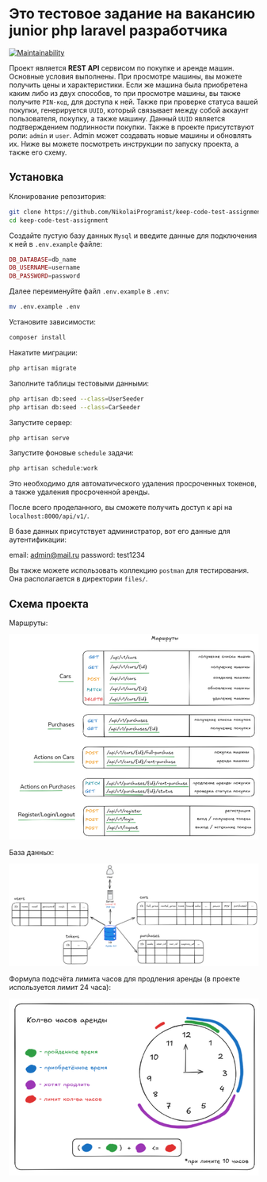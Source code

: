 # Это тестовое задание на вакансию junior php laravel разработчика

[![Maintainability](https://qlty.sh/badges/d2b62576-cd0d-4d3e-8a39-84f720b19ecc/maintainability.svg)](https://qlty.sh/gh/NikolaiProgramist/projects/keep-code-test-assignment)

Проект является **REST API** сервисом по покупке и аренде машин. Основные условия выполнены.
При просмотре машины, вы можете получить цены и характеристики.
Если же машина была приобретена каким либо из двух способов, то при просмотре машины, вы также получите `PIN-код`, для доступа к ней.
Также при проверке статуса вашей покупки, генерируется `UUID`, который связывает между собой аккаунт пользователя, покупку, а также машину.
Данный `UUID` является подтверждением подлинности покупки.
Также в проекте присутствуют роли: `admin` и `user`. Admin может создавать новые машины и обновлять их.
Ниже вы можете посмотреть инструкции по запуску проекта, а также его схему.

## Установка

Клонирование репозитория:

```bash
git clone https://github.com/NikolaiProgramist/keep-code-test-assignment.git
cd keep-code-test-assignment
```

Создайте пустую базу данных `Mysql` и введите данные для подключения к ней в `.env.example` файле:

```php
DB_DATABASE=db_name
DB_USERNAME=username
DB_PASSWORD=password
```

Далее переименуйте файл `.env.example` в `.env`:

```bash
mv .env.example .env
```

Установите зависимости:

```bash
composer install
```

Накатите миграции:

```bash
php artisan migrate
```

Заполните таблицы тестовыми данными:

```bash
php artisan db:seed --class=UserSeeder
php artisan db:seed --class=CarSeeder
```

Запустите сервер:

```bash
php artisan serve
```

Запустите фоновые `schedule` задачи:

```bash
php artisan schedule:work
```

Это необходимо для автоматического удаления просроченных токенов,
а также удаления просроченной аренды.

После всего проделанного, вы сможете получить доступ к api на `localhost:8000/api/v1/`.

В базе данных присутствует администратор, вот его данные для аутентификации:

email: admin@mail.ru
password: test1234

Вы также можете использовать коллекцию `postman` для тестирования.
Она располагается в директории `files/`.

## Схема проекта

Маршруты:

![Маршруты](files/images/routes.png)

База данных:

![База данных](files/images/db.png)

Формула подсчёта лимита часов для продления аренды (в проекте используется лимит 24 часа):

![Формула лимита часов](files/images/formul.png)
